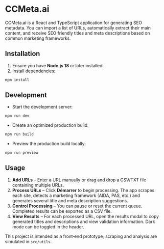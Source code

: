 # CCMeta.ai

CCMeta.ai is a React and TypeScript application for generating SEO metadata. You can import a list of URLs, automatically extract their main content, and receive SEO friendly titles and meta descriptions based on common marketing frameworks.

## Installation

1. Ensure you have **Node.js 18** or later installed.
2. Install dependencies:

```bash
npm install
```

## Development

- Start the development server:

```bash
npm run dev
```

- Create an optimized production build:

```bash
npm run build
```

- Preview the production build locally:

```bash
npm run preview
```

## Usage

1. **Add URLs** – Enter a URL manually or drag and drop a CSV/TXT file containing multiple URLs.
2. **Process URLs** – Click **Démarrer** to begin processing. The app scrapes each site, detects a marketing framework (AIDA, PAS, etc.) and generates several title and meta description suggestions.
3. **Control Processing** – You can pause or reset the current queue. Completed results can be exported as a CSV file.
4. **View Results** – For each processed URL, open the results modal to copy generated titles and descriptions and view validation information. Dark mode can be toggled in the header.

This project is intended as a front‑end prototype; scraping and analysis are simulated in `src/utils`.
